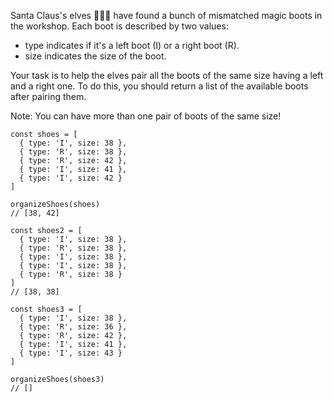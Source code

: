 Santa Claus's elves 🧝🧝‍♂️ have found a bunch of mismatched magic boots in the workshop. Each boot is described by two values:

- type indicates if it's a left boot (I) or a right boot (R).
- size indicates the size of the boot.

Your task is to help the elves pair all the boots of the same size having a left and a right one. To do this, you should return a list of the available boots after pairing them.

Note: You can have more than one pair of boots of the same size!

```
const shoes = [
  { type: 'I', size: 38 },
  { type: 'R', size: 38 },
  { type: 'R', size: 42 },
  { type: 'I', size: 41 },
  { type: 'I', size: 42 }
]

organizeShoes(shoes)
// [38, 42]

const shoes2 = [
  { type: 'I', size: 38 },
  { type: 'R', size: 38 },
  { type: 'I', size: 38 },
  { type: 'I', size: 38 },
  { type: 'R', size: 38 }
]
// [38, 38]

const shoes3 = [
  { type: 'I', size: 38 },
  { type: 'R', size: 36 },
  { type: 'R', size: 42 },
  { type: 'I', size: 41 },
  { type: 'I', size: 43 }
]

organizeShoes(shoes3)
// []
```